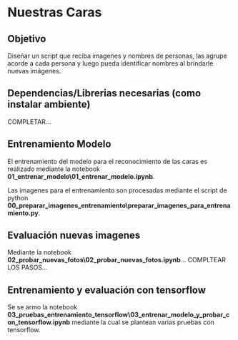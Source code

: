 # Nuestras Caras

## Objetivo
Diseñar un script que reciba imagenes y nombres de personas, las agrupe acorde a cada persona y luego pueda identificar nombres al brindarle nuevas imágenes.

## Dependencias/Librerias necesarias (como instalar ambiente)
COMPLETAR...

## Entrenamiento Modelo
El entrenamiento del modelo para el reconocimiento de las caras es realizado mediante la notebook **01_entrenar_modelo\01_entrenar_modelo.ipynb**. 

Las imagenes para el entrenamiento son procesadas mediante el script de python **00_preparar_imagenes_entrenamiento\preparar_imagenes_para_entrenamiento.py**.

## Evaluación nuevas imagenes
Mediante la notebook **02_probar_nuevas_fotos\02_probar_nuevas_fotos.ipynb**... COMPLTEAR LOS PASOS...

## Entrenamiento y evaluación con tensorflow
Se se armo la notebook **03_pruebas_entrenamiento_tensorflow\03_entrenar_modelo_y_probar_con_tensorflow.ipynb** mediante la cual se plantean varias pruebas con tensorflow.
